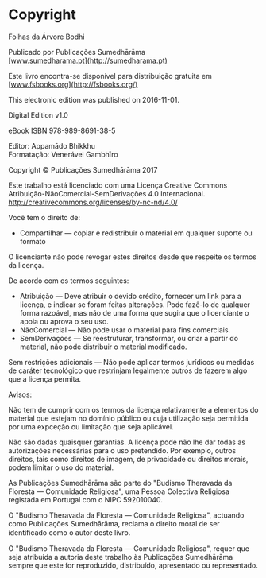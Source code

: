 # Copyright

Folhas da Árvore Bodhi

Publicado por Publicações Sumedhārāma  
[www.sumedharama.pt](http://sumedharama.pt)

Este livro encontra-se disponível para distribuição gratuita em  
[www.fsbooks.org](http://fsbooks.org/)

This electronic edition was published on 2016-11-01.

Digital Edition v1.0

eBook ISBN 978-989-8691-38-5

Editor: Appamādo Bhikkhu  
Formatação: Venerável Gambhīro

Copyright &copy; Publicações Sumedhārāma 2017

Este trabalho está licenciado com uma Licença Creative Commons
Atribuição-NãoComercial-SemDerivações 4.0 Internacional.  
<http://creativecommons.org/licenses/by-nc-nd/4.0/>

Você tem o direito de:

* Compartilhar — copiar e redistribuir o material em qualquer suporte ou formato

O licenciante não pode revogar estes direitos desde que respeite os termos da licença.

De acordo com os termos seguintes:

* Atribuição — Deve atribuir o devido crédito, fornecer um link para a licença, e indicar se foram feitas alterações. Pode fazê-lo de qualquer forma razoável, mas não de uma forma que sugira que o licenciante o apoia ou aprova o seu uso.
* NãoComercial — Não pode usar o material para fins comerciais.
* SemDerivações — Se reestruturar, transformar, ou criar a partir do material, não pode distribuir o material modificado.

Sem restrições adicionais — Não pode aplicar termos jurídicos ou medidas de caráter tecnológico que restrinjam legalmente outros de fazerem algo que a licença permita.

Avisos:

Não tem de cumprir com os termos da licença relativamente a elementos do material que estejam no domínio público ou cuja utilização seja permitida por uma expceção ou limitação que seja aplicável.

Não são dadas quaisquer garantias. A licença pode não lhe dar todas as autorizações necessárias para o uso pretendido. Por exemplo, outros direitos, tais como direitos de imagem, de privacidade ou direitos morais, podem limitar o uso do material.

As Publicações Sumedhārāma são parte do "Budismo Theravada da Floresta — Comunidade Religiosa", uma Pessoa Colectiva Religiosa registada em Portugal com o NIPC 592010040.

O "Budismo Theravada da Floresta — Comunidade Religiosa", actuando como Publicações Sumedhārāma, reclama o direito moral de ser identiﬁcado como o autor deste livro.

O "Budismo Theravada da Floresta — Comunidade Religiosa", requer que seja atribuída a autoria deste trabalho às Publicações Sumedhārāma sempre que este for reproduzido, distribuído, apresentado ou representado.

